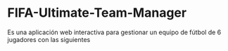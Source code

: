 # FIFA-Ultimate-Team-Manager
Es una aplicación web interactiva para gestionar un equipo de fútbol de 6 jugadores con las siguientes
